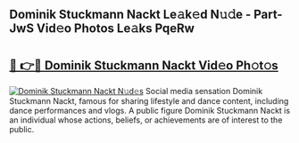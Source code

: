 ## Dominik Stuckmann Nackt Le𝚊k𝚎d N𝚞𝚍e - Part-JwS Vid𝚎o Photos Le𝚊ks PqeRw

# <h2><a href="http://fb0pgk.evod.top/?m=Dominik+Stuckmann+Nackt">🔗 👉🔴 Dominik Stuckmann Nackt Vid𝚎o Ph𝚘t𝚘s</a></h2>

[![Dominik Stuckmann Nackt N𝚞d𝚎s](https://i.imgur.com/8V9OHl7.gif)](http://fb0pgk.evod.top/?m=Dominik+Stuckmann+Nackt)
Social media sensation Dominik Stuckmann Nackt, famous for sharing lifestyle and dance content, including dance performances and vlogs. A public figure Dominik Stuckmann Nackt is an individual whose actions, beliefs, or achievements are of interest to the public. 
